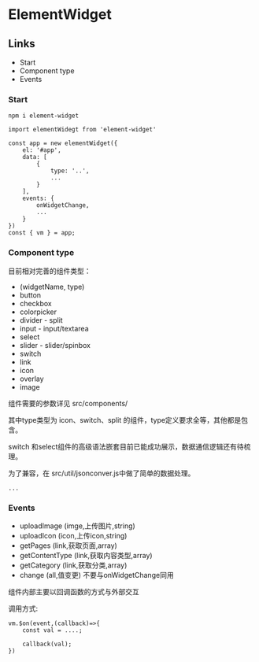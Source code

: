 # ElementWidget

## Links

* Start
* Component type
* Events

### Start

```
npm i element-widget
```

```
import elementWidegt from 'element-widget'

const app = new elementWidget({
    el: '#app',
    data: [
        {
            type: '..',
            ...
        }
    ],
    events: {
        onWidgetChange,
        ...
    }
})
const { vm } = app;
```
### Component type

目前相对完善的组件类型：

* (widgetName, type)
* button
* checkbox
* colorpicker
* divider - split
* input - input/textarea
* select
* slider - slider/spinbox
* switch
* link
* icon
* overlay
* image

组件需要的参数详见 src/components/

其中type类型为 icon、switch、split 的组件，type定义要求全等，其他都是包含。

switch 和select组件的高级语法嵌套目前已能成功展示，数据通信逻辑还有待梳理。

为了兼容，在 src/util/jsonconver.js中做了简单的数据处理。

```
...

```

### Events

* uploadImage (imge,上传图片,string)
* uploadIcon (icon,上传icon,string)
* getPages (link,获取页面,array)
* getContentType (link,获取内容类型,array)
* getCategory (link,获取分类,array)
* change (all,值变更) 不要与onWidgetChange同用

组件内部主要以回调函数的方式与外部交互

调用方式: 

```
vm.$on(event,(callback)=>{
    const val = ....;

    callback(val);
})
```

